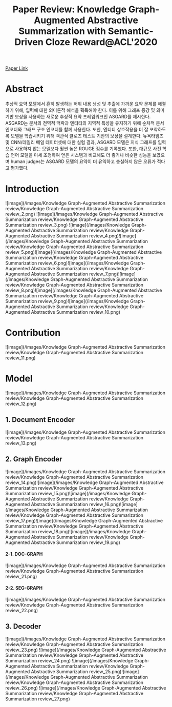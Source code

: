 ﻿---
layout: post
title: "5. Paper Review: Knowledge Graph-Augmented Abstractive Summarization with Semantic-Driven Cloze Reward@ACL'2020"
# date: 2016-06-19 10:00:00 +0900
categories: review
# tags: [LSTM, Anomaly Detection, ICML, Deep Learning]
---
[Paper Link](https://aclanthology.org/2020.acl-main.457.pdf)

# Abstract
추상적 요약 모델에서 흔히 발생하는 허위 내용 생성 및 추출에 가까운 요약 문제를 해결하기 위해, 입력에 대한 의미론적 해석을 획득해야 한다. 이를 위해 그래프 증강 및 의미 기반 보상을 사용하는 새로운 추상적 요약 프레임워크인 ASGARD를 제시한다. ASGARD는 문서의 전역적 맥락과 엔티티의 지역적 특성을 유지하기 위해 순차적 문서 인코더와 그래프 구조 인코더를 함께 사용한다. 또한, 엔티티 상호작용을 더 잘 포착하도록 모델을 학습시키기 위해 객관식 클로즈 테스트 기반의 보상을 설계한다. 뉴욕타임즈 및 CNN/데일리 메일 데이터셋에 대한 실험 결과, ASGARD 모델은 지식 그래프를 입력으로 사용하지 않는 모델보다 훨씬 높은 ROUGE 점수를 기록했다. 또한, 대규모 사전 학습 언어 모델을 미세 조정하여 얻은 시스템과 비교해도 더 좋거나 비슷한 성능을 보였으며 human judges는 ASGARD 모델의 요약이 더 유익하고 충실하지 않은 오류가 적다고 평가했다.

# Introduction
![image](/images/Knowledge Graph-Augmented Abstractive Summarization review/Knowledge Graph-Augmented Abstractive Summarization review_2.png)
![image](/images/Knowledge Graph-Augmented Abstractive Summarization review/Knowledge Graph-Augmented Abstractive Summarization review_3.png)
![image](/images/Knowledge Graph-Augmented Abstractive Summarization review/Knowledge Graph-Augmented Abstractive Summarization review_4.png)![image](/images/Knowledge Graph-Augmented Abstractive Summarization review/Knowledge Graph-Augmented Abstractive Summarization review_5.png)![image](/images/Knowledge Graph-Augmented Abstractive Summarization review/Knowledge Graph-Augmented Abstractive Summarization review_6.png)![image](/images/Knowledge Graph-Augmented Abstractive Summarization review/Knowledge Graph-Augmented Abstractive Summarization review_7.png)![image](/images/Knowledge Graph-Augmented Abstractive Summarization review/Knowledge Graph-Augmented Abstractive Summarization review_8.png)![image](/images/Knowledge Graph-Augmented Abstractive Summarization review/Knowledge Graph-Augmented Abstractive Summarization review_9.png)![image](/images/Knowledge Graph-Augmented Abstractive Summarization review/Knowledge Graph-Augmented Abstractive Summarization review_10.png)
# Contribution
![image](/images/Knowledge Graph-Augmented Abstractive Summarization review/Knowledge Graph-Augmented Abstractive Summarization review_11.png)
# Model
![image](/images/Knowledge Graph-Augmented Abstractive Summarization review/Knowledge Graph-Augmented Abstractive Summarization review_12.png)
## 1. Document Encoder
![image](/images/Knowledge Graph-Augmented Abstractive Summarization review/Knowledge Graph-Augmented Abstractive Summarization review_13.png)
## 2. Graph Encoder
![image](/images/Knowledge Graph-Augmented Abstractive Summarization review/Knowledge Graph-Augmented Abstractive Summarization review_14.png)![image](/images/Knowledge Graph-Augmented Abstractive Summarization review/Knowledge Graph-Augmented Abstractive Summarization review_15.png)![image](/images/Knowledge Graph-Augmented Abstractive Summarization review/Knowledge Graph-Augmented Abstractive Summarization review_16.png)![image](/images/Knowledge Graph-Augmented Abstractive Summarization review/Knowledge Graph-Augmented Abstractive Summarization review_17.png)![image](/images/Knowledge Graph-Augmented Abstractive Summarization review/Knowledge Graph-Augmented Abstractive Summarization review_18.png)![image](/images/Knowledge Graph-Augmented Abstractive Summarization review/Knowledge Graph-Augmented Abstractive Summarization review_19.png)
#### 2-1. DOC-GRAPH
![image](/images/Knowledge Graph-Augmented Abstractive Summarization review/Knowledge Graph-Augmented Abstractive Summarization review_21.png)
#### 2-2. SEG-GRAPH
![image](/images/Knowledge Graph-Augmented Abstractive Summarization review/Knowledge Graph-Augmented Abstractive Summarization review_22.png)
## 3. Decoder
![image](/images/Knowledge Graph-Augmented Abstractive Summarization review/Knowledge Graph-Augmented Abstractive Summarization review_23.png)
![image](/images/Knowledge Graph-Augmented Abstractive Summarization review/Knowledge Graph-Augmented Abstractive Summarization review_24.png)
![image](/images/Knowledge Graph-Augmented Abstractive Summarization review/Knowledge Graph-Augmented Abstractive Summarization review_25.png)![image](/images/Knowledge Graph-Augmented Abstractive Summarization review/Knowledge Graph-Augmented Abstractive Summarization review_26.png)
![image](/images/Knowledge Graph-Augmented Abstractive Summarization review/Knowledge Graph-Augmented Abstractive Summarization review_27.png)



